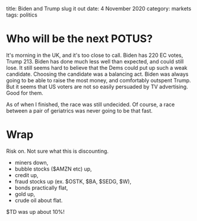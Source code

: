 title: Biden and Trump slug it out
date: 4 November 2020
category: markets
tags: politics


# Who will be the next POTUS?

It's morning in the UK, and it's too close to call. Biden has 220 EC votes, Trump 213. 
Biden has done much less well than expected, and could still lose.
It still seems hard to believe that the Dems could put up such a weak candidate.
Choosing the candidate was a balancing act. Biden was always going to be able to raise the most money,
and comfortably outspent Trump. 
But it seems that US voters are not so easily persuaded by TV advertising. 
Good for them.

As of when I finished, the race was still undecided. Of course, a race between a pair of geriatrics was never going to be that fast.

# Wrap

Risk on. Not sure what this is discounting. 
* miners down,
* bubble stocks ($AMZN etc) up,
* credit up,
* fraud stocks up (ex. $OSTK, $BA, $SEDG, $W),
* bonds practically flat,
* gold up,
* crude oil about flat.

$TD was up about 10%!

